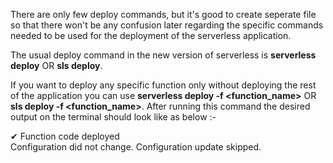 There are only few deploy commands, but it's good to create seperate file so that there won't be any confusion later regarding the specific commands needed to be used for
the deployment of the serverless application.

The usual deploy command in the new version of serverless is <b>serverless deploy</b>  OR  <b>sls deploy</b>.

If you want to deploy any specific function only without deploying the rest of the application you can use <b>serverless deploy -f <function_name></b> OR <b>sls deploy -f <function_name></b>. After running this command
the desired output on the terminal should look like as below :-
  
✔ Function code deployed <br>
Configuration did not change. Configuration update skipped. 
